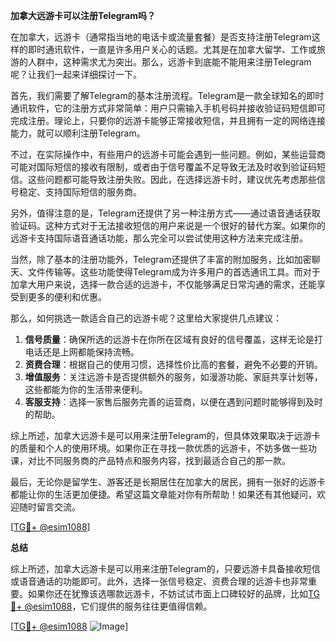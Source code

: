 **加拿大远游卡可以注册Telegram吗？**

在加拿大，远游卡（通常指当地的电话卡或流量套餐）是否支持注册Telegram这样的即时通讯软件，一直是许多用户关心的话题。尤其是在加拿大留学、工作或旅游的人群中，这种需求尤为突出。那么，远游卡到底能不能用来注册Telegram呢？让我们一起来详细探讨一下。

首先，我们需要了解Telegram的基本注册流程。Telegram是一款全球知名的即时通讯软件，它的注册方式非常简单：用户只需输入手机号码并接收验证码短信即可完成注册。理论上，只要你的远游卡能够正常接收短信，并且拥有一定的网络连接能力，就可以顺利注册Telegram。

不过，在实际操作中，有些用户的远游卡可能会遇到一些问题。例如，某些运营商可能对国际短信的接收有限制，或者由于信号覆盖不足导致无法及时收到验证码短信。这些问题都可能导致注册失败。因此，在选择远游卡时，建议优先考虑那些信号稳定、支持国际短信的服务商。

另外，值得注意的是，Telegram还提供了另一种注册方式——通过语音通话获取验证码。这种方式对于无法接收短信的用户来说是一个很好的替代方案。如果你的远游卡支持国际语音通话功能，那么完全可以尝试使用这种方法来完成注册。

当然，除了基本的注册功能外，Telegram还提供了丰富的附加服务，比如加密聊天、文件传输等。这些功能使得Telegram成为许多用户的首选通讯工具。而对于加拿大用户来说，选择一款合适的远游卡，不仅能够满足日常沟通的需求，还能享受到更多的便利和优惠。

那么，如何挑选一款适合自己的远游卡呢？这里给大家提供几点建议：

1. **信号质量**：确保所选的远游卡在你所在区域有良好的信号覆盖，这样无论是打电话还是上网都能保持流畅。
2. **资费合理**：根据自己的使用习惯，选择性价比高的套餐，避免不必要的开销。
3. **增值服务**：关注远游卡是否提供额外的服务，如漫游功能、家庭共享计划等，这些都能为你的生活带来便利。
4. **客服支持**：选择一家售后服务完善的运营商，以便在遇到问题时能够得到及时的帮助。

综上所述，加拿大远游卡是可以用来注册Telegram的，但具体效果取决于远游卡的质量和个人的使用环境。如果你正在寻找一款优质的远游卡，不妨多做一些功课，对比不同服务商的产品特点和服务内容，找到最适合自己的那一款。

最后，无论你是留学生、游客还是长期居住在加拿大的居民，拥有一张好的远游卡都能让你的生活更加便捷。希望这篇文章能对你有所帮助！如果还有其他疑问，欢迎随时留言交流。

[[TG💪+ @esim1088](https://t.me/s/esim1088)]

**总结**

综上所述，加拿大远游卡是可以用来注册Telegram的，只要远游卡具备接收短信或语音通话的功能即可。此外，选择一张信号稳定、资费合理的远游卡也非常重要。如果你还在犹豫该选哪款远游卡，不妨试试市面上口碑较好的品牌，比如[TG💪+ @esim1088](https://t.me/s/esim1088)，它们提供的服务往往更值得信赖。

[[TG💪+ @esim1088](https://t.me/s/esim1088) ![Image](https://i.postimg.cc/4NQfJmqS/Snipaste-2025-05-13-00-14-12.png)]